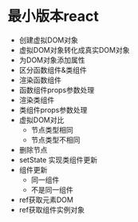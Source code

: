 # 最小版本react

* 创建虚拟DOM对象
* 虚拟DOM对象转化成真实DOM对象
* 为DOM对象添加属性
* 区分函数组件&类组件
* 渲染函数组件
* 函数组件props参数处理
* 渲染类组件
* 类组件props参数处理
* 虚拟DOM对比
  * 节点类型相同
  * 节点类型不相同
* 删除节点
* setState 实现类组件更新
* 组件更新
  * 同一组件
  * 不是同一组件
* ref获取元素DOM
* ref获取组件实例对象
